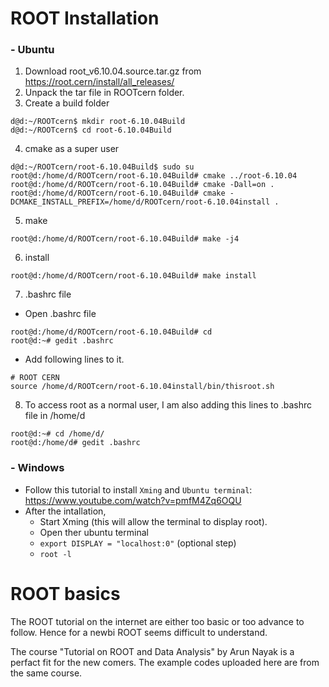 # ROOT Installation

### - Ubuntu

1. Download root_v6.10.04.source.tar.gz from https://root.cern/install/all_releases/
2. Unpack the tar file in ROOTcern folder.
3. Create a build folder
```
d@d:~/ROOTcern$ mkdir root-6.10.04Build 
d@d:~/ROOTcern$ cd root-6.10.04Build
```

4. cmake as a super user
```
d@d:~/ROOTcern/root-6.10.04Build$ sudo su
root@d:/home/d/ROOTcern/root-6.10.04Build# cmake ../root-6.10.04
root@d:/home/d/ROOTcern/root-6.10.04Build# cmake -Dall=on .
root@d:/home/d/ROOTcern/root-6.10.04Build# cmake -DCMAKE_INSTALL_PREFIX=/home/d/ROOTcern/root-6.10.04install .
```

5. make
```
root@d:/home/d/ROOTcern/root-6.10.04Build# make -j4
```

6. install
```
root@d:/home/d/ROOTcern/root-6.10.04Build# make install
```
7. .bashrc file

- Open .bashrc file
```
root@d:/home/d/ROOTcern/root-6.10.04Build# cd
root@d:~# gedit .bashrc 
```
- Add following lines to it.
```
# ROOT CERN 
source /home/d/ROOTcern/root-6.10.04install/bin/thisroot.sh 
```
8. To access root as a normal user, I am also adding this lines to .bashrc file in /home/d
```
root@d:~# cd /home/d/
root@d:/home/d# gedit .bashrc 
```

### - Windows
- Follow this tutorial to install `Xming` and `Ubuntu terminal`: https://www.youtube.com/watch?v=pmfM4Zq6OQU
- After the intallation,
  - Start Xming (this will allow the terminal to display root).
  - Open ther ubuntu terminal
  - `export DISPLAY = "localhost:0"` (optional step)
  - `root -l`

# ROOT basics

The ROOT tutorial on the internet are either too basic or too advance to follow. Hence for a newbi ROOT seems difficult to understand.

The course "Tutorial on ROOT and Data Analysis" by Arun Nayak is a perfact fit for the new comers. The example codes uploaded here are from the same course.
